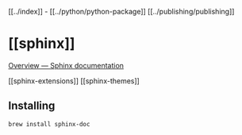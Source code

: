 [[../index]] - [[../python/python-package]] [[../publishing/publishing]]

# [[sphinx]]
[Overview — Sphinx documentation](https://www.sphinx-doc.org/en/master/index.html)

[[sphinx-extensions]]
[[sphinx-themes]]

## Installing

```shell
brew install sphinx-doc
```